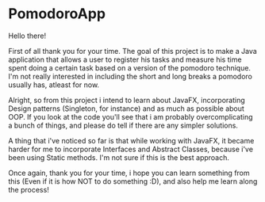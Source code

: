 # PomodoroApp

Hello there!

First of all thank you for your time. The goal of this project is to make a Java application that allows a user to register his tasks and measure his time spent doing
a certain task based on a version of the pomodoro technique.
I'm not really interested in including the short and long breaks a pomodoro usually has, atleast for now.

Alright, so from this project i intend to learn about JavaFX, incorporating Design patterns (Singleton, for instance) and as much as possible about OOP.
If you look at the code you'll see that i am probably overcomplicating a bunch of things, and please do tell if there are any simpler solutions.

A thing that i've noticed so far is that while working with JavaFX, it became harder for me to incorporate Interfaces and Abstract Classes, because i've been using
Static methods. I'm not sure if this is the best approach.

Once again, thank you for your time, i hope you can learn something from this (Even if it is how NOT to do something :D), and also help me learn along the process!




